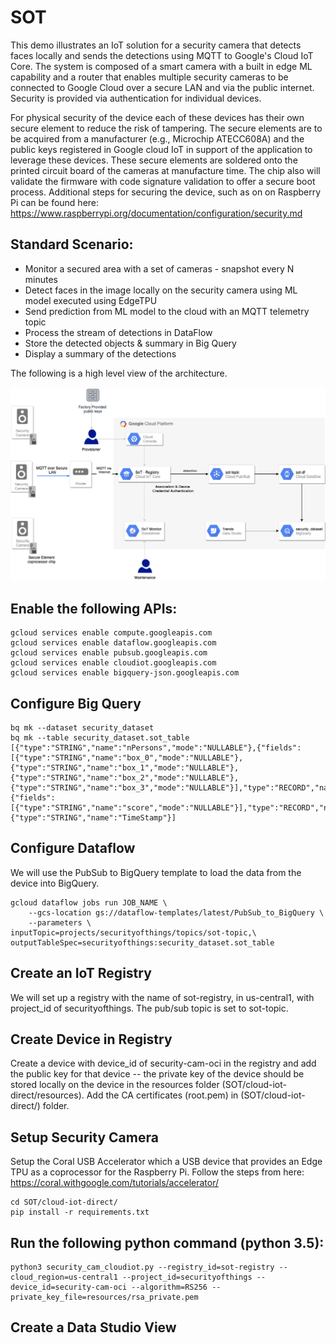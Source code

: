 # SOT

This demo illustrates an IoT solution for a security camera that detects faces locally and sends the detections using MQTT to Google's Cloud IoT Core. The system is composed of a smart camera with a built in edge ML capability and a router that enables multiple security cameras to be connected to Google Cloud over a secure LAN and via the public internet. Security is provided via authentication for individual devices.

For physical security of the device each of these devices has their own secure element to reduce the risk of tampering. The secure elements are to be acquired from a manufacturer (e.g., Microchip  ATECC608A) and the public keys registered in Google cloud IoT in support of the application to leverage these devices. These secure elements are soldered onto the printed circuit board of the cameras at manufacture time. The chip also will validate the firmware with code signature validation to offer a secure boot process. Additional steps for securing the device, such as on on Raspberry Pi can be found here: https://www.raspberrypi.org/documentation/configuration/security.md

## Standard Scenario:
* Monitor a secured area with a set of cameras - snapshot every N minutes
* Detect faces in the image locally on the security camera using ML model executed using EdgeTPU 
* Send prediction from ML model to the cloud with an MQTT telemetry topic
* Process the stream of detections in DataFlow
* Store the detected objects & summary in Big Query
* Display a summary of the detections 

The following is a high level view of the architecture.

![SoT Architecture](/images/SecurityOfThings.png)


## Enable the following APIs:
```
gcloud services enable compute.googleapis.com
gcloud services enable dataflow.googleapis.com
gcloud services enable pubsub.googleapis.com
gcloud services enable cloudiot.googleapis.com
gcloud services enable bigquery-json.googleapis.com
```

## Configure Big Query

```
bq mk --dataset security_dataset
bq mk --table security_dataset.sot_table [{"type":"STRING","name":"nPersons","mode":"NULLABLE"},{"fields":[{"type":"STRING","name":"box_0","mode":"NULLABLE"},{"type":"STRING","name":"box_1","mode":"NULLABLE"},{"type":"STRING","name":"box_2","mode":"NULLABLE"},{"type":"STRING","name":"box_3","mode":"NULLABLE"}],"type":"RECORD","name":"bounding_box","mode":"REPEATED"},{"fields":[{"type":"STRING","name":"score","mode":"NULLABLE"}],"type":"RECORD","name":"scores","mode":"REPEATED"},{"type":"STRING","name":"TimeStamp"}]
```

## Configure Dataflow

We will use the PubSub to BigQuery template to load the data from the device into BigQuery.

```
gcloud dataflow jobs run JOB_NAME \
    --gcs-location gs://dataflow-templates/latest/PubSub_to_BigQuery \
    --parameters \
inputTopic=projects/securityofthings/topics/sot-topic,\
outputTableSpec=securityofthings:security_dataset.sot_table
 ```

## Create an IoT Registry
We will set up a registry with the name of sot-registry, in us-central1, with project_id of securityofthings. The pub/sub topic is set to sot-topic. 

## Create Device in Registry
Create a device with device_id of security-cam-oci in the registry and add the public key for that device -- the private key of the device should be stored locally on the device in the resources folder (SOT/cloud-iot-direct/resources). Add the CA certificates (root.pem) in (SOT/cloud-iot-direct/) folder.

## Setup Security Camera
Setup the Coral USB Accelerator which a USB device that provides an Edge TPU as a coprocessor for the Raspberry Pi. Follow the steps from here: https://coral.withgoogle.com/tutorials/accelerator/

```
cd SOT/cloud-iot-direct/
pip install -r requirements.txt
```

## Run the following python command (python 3.5): 

```
python3 security_cam_cloudiot.py --registry_id=sot-registry --cloud_region=us-central1 --project_id=securityofthings --device_id=security-cam-oci --algorithm=RS256 --private_key_file=resources/rsa_private.pem 
```
## Create a Data Studio View 



